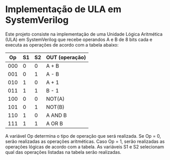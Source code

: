 # Implementação de ULA em SystemVerilog
Este projeto consiste na implementação de uma Unidade Lógica Aritmética (ULA) em SystemVerilog que recebe operandos A e B de 8 bits cada e executa as operações de acordo com a tabela abaixo:

| Op | S1 | S2 | OUT (operação) |
| ------ | ------ |------ | ------ |
|000 |	0|	0|	A + B|
|001|	0|	1|	A - B|
|010|	1|	0|	A + 1|
|011|	1|	1|	B - 1|
|100|	0|	0|	NOT(A)|
|101	|0	|1	|NOT(B)|
|110	|1	|0|	A AND B|
|111|	1	|1|	A OR B|

A variável Op determina o tipo de operação que será realizada. Se Op = 0, serão realizadas as operações aritméticas. Caso Op = 1, serão realizadas as operações lógicas de acordo com a tabela. As variáveis S1 e S2 selecionam qual das operações listadas na tabela serão realizadas.
